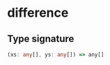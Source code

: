 # difference

## Type signature

<!-- prettier-ignore-start -->
```typescript
(xs: any[], ys: any[]) => any[]
```
<!-- prettier-ignore-end -->
